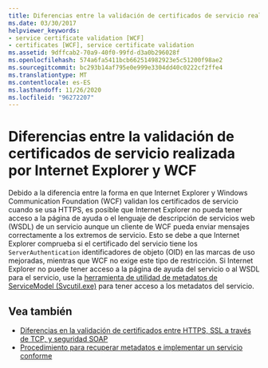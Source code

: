 ```yaml
---
title: Diferencias entre la validación de certificados de servicio realizada por Internet Explorer y WCF
ms.date: 03/30/2017
helpviewer_keywords:
- service certificate validation [WCF]
- certificates [WCF], service certificate validation
ms.assetid: 9dffcab2-70a9-40f0-99fd-d3a0b296028f
ms.openlocfilehash: 574a6fa5411bcb662514982923e5c51200f98ae2
ms.sourcegitcommit: bc293b14af795e0e999e3304dd40c0222cf2ffe4
ms.translationtype: MT
ms.contentlocale: es-ES
ms.lasthandoff: 11/26/2020
ms.locfileid: "96272207"
---
```

# <a name="differences-between-service-certificate-validation-done-by-internet-explorer-and-wcf"></a>Diferencias entre la validación de certificados de servicio realizada por Internet Explorer y WCF

Debido a la diferencia entre la forma en que Internet Explorer y Windows Communication Foundation (WCF) validan los certificados de servicio cuando se usa HTTPS, es posible que Internet Explorer no pueda tener acceso a la página de ayuda o el lenguaje de descripción de servicios web (WSDL) de un servicio aunque un cliente de WCF pueda enviar mensajes correctamente a los extremos de servicio. Esto se debe a que Internet Explorer comprueba si el certificado del servicio tiene los `ServerAuthentication` identificadores de objeto (OID) en las marcas de uso mejoradas, mientras que WCF no exige este tipo de restricción. Si Internet Explorer no puede tener acceso a la página de ayuda del servicio o al WSDL para el servicio, use la [herramienta de utilidad de metadatos de ServiceModel (Svcutil.exe)](../servicemodel-metadata-utility-tool-svcutil-exe.md) para tener acceso a los metadatos del servicio.  
  
## <a name="see-also"></a>Vea también

- [Diferencias en la validación de certificados entre HTTPS, SSL a través de TCP, y seguridad SOAP](cert-val-diff-https-ssl-over-tcp-and-soap.md)
- [Procedimiento para recuperar metadatos e implementar un servicio conforme](how-to-retrieve-metadata-and-implement-a-compliant-service.md)
